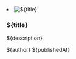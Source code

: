  <li class="card news-card">
        <img
          loading="lazy"
          class="news-image"
          src="${urlToImage}"
          alt="${title}"
        />
        <h3 class="card-title">${title}</h3>
        <p class="card-desc">${description}</p>
        <div class="card-footer"></div>
        <span>${author}</span>
        <span>${publishedAt}</span>
      </li>
